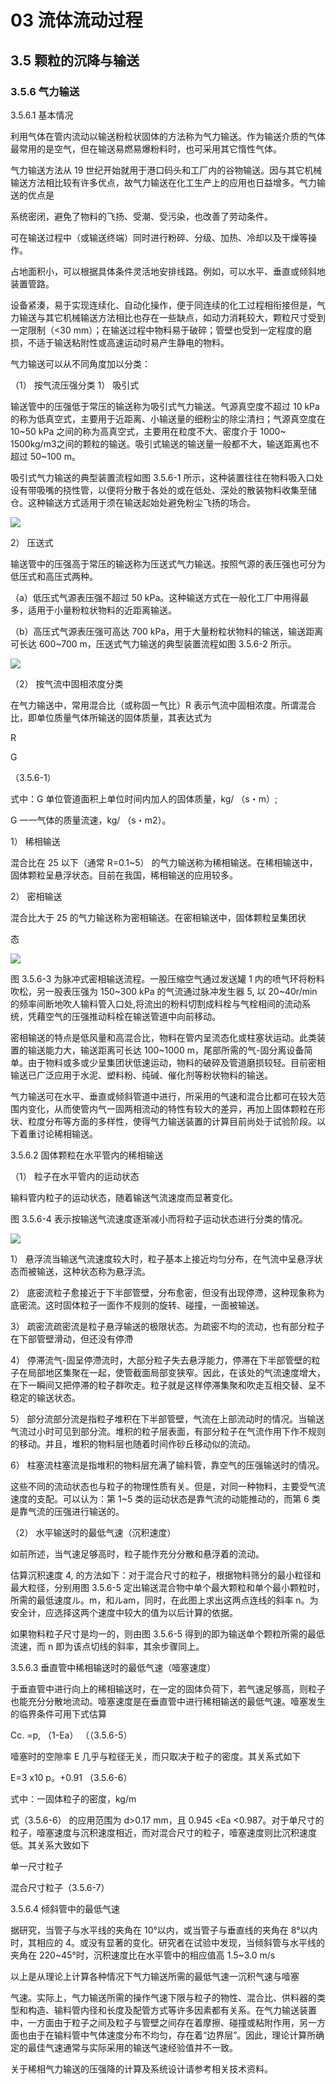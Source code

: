 # 03 流体流动过程

## 3.5 颗粒的沉降与输送

### 3.5.6 气力输送 

3.5.6.1 基本情况

利用气体在管内流动以输送粉粒状固体的方法称为气力输送。作为输送介质的气体最常用的是空气，但在输送易燃易爆粉料时，也可采用其它惰性气体。

气力输送方法从 19 世纪开始就用于港口码头和工厂内的谷物输送。因与其它机械输送方法相比较有许多优点，故气力输送在化工生产上的应用也日益增多。气力输送的优点是

系统密闭，避免了物料的飞扬、受潮、受污染，也改善了劳动条件。

可在输送过程中（或输送终端）同时进行粉碎、分级、加热、冷却以及干燥等操作。

占地面积小，可以根据具体条件灵活地安排线路。例如，可以水平、垂直或倾斜地装置管路。

设备紧湊，易于实现连续化、自动化操作，便于同连续的化工过程相衔接但是，气力输送与其它机械输送方法相比也存在一些缺点，如动力消耗较大，颗粒尺寸受到一定限制（<30 mm）；在输送过程中物料易于破碎；管壁也受到一定程度的磨损，不适于输送粘附性或高速运动时易产生静电的物料。

气力输送可以从不同角度加以分类：

（1） 按气流压强分类 1） 吸引式

输送管中的压强低于常压的输送称为吸引式气力输送。气源真空度不超过 10 kPa 的称为低真空式，主要用于近距离、小输送量的细粉尘的除尘清扫；气源真空度在 10~50 kPa 之间的称为高真空式，主要用在粒度不大、密度介于 1000~ 1500kg/m3之间的颗粒的输送。吸引式输送的输送量一般都不大，输送距离也不超过 50~100 m。

吸引式气力输送的典型装置流程如图 3.5.6-1 所示，这种装置往往在物料吸入口处设有带吸嘴的挠性管，以便将分散于各处的或在低处、深处的散装物料收集至储仓。这种输送方式适用于须在输送起始处避免粉尘飞扬的场合。

 ![](https://raw.githubusercontent.com/dalong0514/selfstudy/master/图片链接/化工书籍/20190588.PNG)

2） 压送式

输送管中的压强高于常压的输送称为压送式气力输送。按照气源的表压强也可分为低压式和高压式两种。

 （a）低压式气源表压强不超过 50 kPa。这种输送方式在一般化工厂中用得最多，适用于小量粉粒状物料的近距离输送。

 （b）高压式气源表压强可高达 700 kPa，用于大量粉粒状物料的输送，输送距离可长达 600~700 m，压送式气力输送的典型装置流程如图 3.5.6-2 所示。
 
 ![](https://raw.githubusercontent.com/dalong0514/selfstudy/master/图片链接/化工书籍/20190589.PNG)
 
 （2） 按气流中固相浓度分类

在气力输送中，常用混合比（或称固ー气比）R 表示气流中固相浓度。所谓混合比，即单位质量气体所输送的固体质量，其表达式为

R

G

 （3.5.6-1）

式中：G 单位管道面积上单位时间内加人的固体质量，kg/ （s・m）;

G 一一气体的质量流速，kg/ （s・m2）。

1） 稀相输送

混合比在 25 以下（通常 R=0.1~5） 的气力输送称为稀相输送。在稀相输送中，固体颗粒呈悬浮状态。目前在我国，稀相输送的应用较多。

2） 密相输送

混合比大于 25 的气力输送称为密相输送。在密相输送中，固体颗粒呈集团状

态

![](https://raw.githubusercontent.com/dalong0514/selfstudy/master/图片链接/化工书籍/20190590.PNG)

图 3.5.6-3 为脉冲式密相输送流程。一股压缩空气通过发送罐 1 内的喷气环将粉料吹松，另一股表压强为 150~300 kPa 的气流通过脉冲发生器 5, 以 20~40r/min的频率间断地吹人输料管入口处,将流出的粉料切割成料栓与气栓相间的流动系统，凭藉空气的压强推动料栓在输送管道中向前移动。

密相输送的特点是低风量和高混合比，物料在管内呈流态化或柱塞状运动。此类装置的输送能力大，输送距离可长达 100~1000 m，尾部所需的气-固分离设备简单。由于物料或多或少呈集团状低速运动，物料的破碎及管道磨损较轻。目前密相输送已广泛应用于水泥、塑料粉、纯碱、催化剂等粉状物料的输送。

气力输送可在水平、垂直或倾斜管道中进行，所采用的气速和混合比都可在较大范围内变化，从而使管内气一固两相流动的特性有较大的差异，再加上固体颗粒在形状、粒度分布等方面的多样性，使得气力输送装置的计算目前尚处于试验阶段。以下着重讨论稀相输送。

3.5.6.2 固体颗粒在水平管内的稀相输送

 （1） 粒子在水平管内的运动状态

输料管内粒子的运动状态，随着输送气流速度而显著变化。

图 3.5.6-4 表示按输送气流速度逐渐减小而将粒子运动状态进行分类的情况。

![](https://raw.githubusercontent.com/dalong0514/selfstudy/master/图片链接/化工书籍/20190591.PNG)

1） 悬浮流当输送气流速度较大时，粒子基本上接近均匀分布，在气流中呈悬浮状态而被输送，这种状态称为悬浮流。

2） 底密流粒子愈接近于下半部管壁，分布愈密，但没有出现停滯，这种现象称为底密流。这时固体粒子一面作不规则的旋转、碰撞，一面被输送。

3） 疏密流疏密流是粒子悬浮输送的极限状态。为疏密不均的流动，也有部分粒子在下部管壁滑动，但还没有停滯

4） 停滞流气-固呈停滯流时，大部分粒子失去悬浮能力，停滞在下半部管壁的粒子在局部地区集聚在一起，使管截面局部变狭窄。因此，在该处的气流速度增大，在下一瞬间又把停滞的粒子群吹走。粒子就是这样停滞集聚和吹走互相交替、呈不稳定的输送状态。

5） 部分流部分流是指粒子堆积在下半部管壁，气流在上部流动时的情况。当输送气流过小时可见到部分流。堆积的粒子层表面，有部分粒子在气流作用下作不规则的移动。并且，堆积的物料层也随着时间作砂丘移动似的流动。

6） 柱塞流柱塞流是指堆积的物料层充满了输料管，靠空气的压强输送时的情况。

这些不同的流动状态也与粒子的物理性质有关。但是，对同一种物料，主要受气流速度的支配。可以认为：第 1~5 类的运动状态是靠气流的动能推动的，而第 6 类是靠气流的压强进行输送的。

（2） 水平输送时的最低气速（沉积速度）

如前所述，当气速足够高时，粒子能作充分分散和悬浮着的流动。

估算沉积速度 4, 的方法如下：对于混合尺寸的粒子，根据物料筛分的最小粒径和最大粒径，分别用图 3.5.6-5 定出输送混合物中单个最大颗粒和单个最小颗粒时，所需的最低速度ル。m，和ルam，同时，在此图上求出这两点连线的斜率 n。为安全计，应选择这两个速度中较大的值为以后计算的依据。

如果物料粒子尺寸是均一的，则由图 3.5.6-5 得到的即为输送单个颗粒所需的最低流速，而 n 即为该点切线的斜率，其余步骤同上。

3.5.6.3 垂直管中稀相输送时的最低气速（噎塞速度）

于垂直管中进行向上的稀相输送时，在一定的固体负荷下，若气速足够高，则粒子也能充分分散地流动。噎塞速度是在垂直管中进行稀相输送的最低气速。噎塞发生的临界条件可用下式估算

Cc. =p, （1-Ea） （（3.5.6-5）

噎塞时的空隙率 E 几乎与粒径无关，而只取决于粒子的密度。其关系式如下

E=3 x10 p。+0.91  （3.5.6-6）

式中：一固体粒子的密度，kg/m

式（3.5.6-6） 的应用范围为 d>0.17 mm，且 0.945 <Ea <0.987。对于单尺寸的粒子，噎塞速度与沉积速度相近，而对混合尺寸的粒子，噎塞速度则比沉积速度低。其关系大致如下

单一尺寸粒子

混合尺寸粒子（3.5.6-7）

3.5.6.4 倾斜管中的最低气速

据研究，当管子与水平线的夹角在 10°以内，或当管子与垂直线的夹角在 8°以内时，其相应的 4。或没有显著的变化。研究者在试验中发现，当倾斜管与水平线的夹角在 220~45°时，沉积速度比在水平管中的相应值高 1.5~3.0 m/s

以上是从理论上计算各种情况下气力输送所需的最低气速一沉积气速与噎塞

气速。实际上，气力输送所需的操作气速下限与粒子的物性、混合比、供料器的类型和构造、输料管内径和长度及配管方式等许多因素都有关系。在气力输送装置中，一方面由于粒子之间及粒子与管壁之间存在着摩擦、碰撞或粘附作用，另一方面也由于在输料管中气体速度分布不均匀，存在着“边界层”。因此，理论计算所确定的最佳气速通常与实际采用的输送气速经验值并不一致。

关于稀相气力输送的压强降的计算及系统设计请参考相关技术资料。

